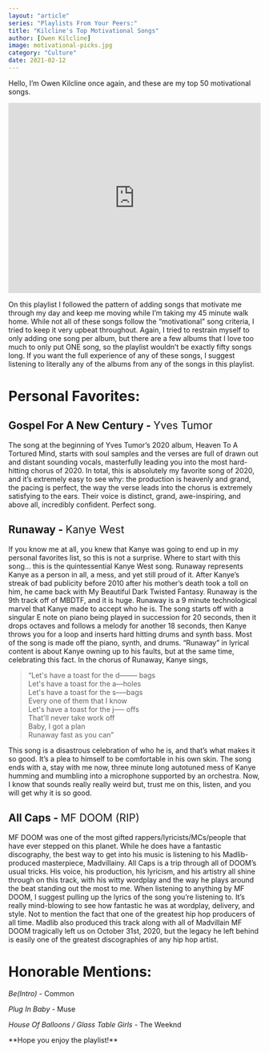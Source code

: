 ```yaml
---
layout: "article"
series: "Playlists From Your Peers:"
title: "Kilcline's Top Motivational Songs"
author: [Owen Kilcline]
image: motivational-picks.jpg
category: "Culture"
date: 2021-02-12
---
```

Hello, I’m Owen Kilcline once again, and these are my top 50 motivational songs.

<iframe src="https://open.spotify.com/embed/playlist/0jva2U02FU37D0QKQWD5vC" height="380px" width="100%" class="spotify" frameborder="0" allowtransparency="false" allow="encrypted-media"></iframe>

On this playlist I followed the pattern of adding songs that motivate me through my day and keep me moving while I’m taking my 45 minute walk home. While not all of these songs follow the “motivational” song criteria, I tried to keep it very upbeat throughout. Again, I tried to restrain myself to only adding one song per album, but there are a few albums that I love too much to only put ONE song, so the playlist wouldn’t be exactly fifty songs long. If you want the full experience of any of these songs, I suggest listening to literally any of the albums from any of the songs in this playlist.

# Personal Favorites:

## Gospel For A New Century - <span style="font-weight:normal">Yves Tumor</span>

The song at the beginning of Yves Tumor’s 2020 album, Heaven To A Tortured Mind, starts with soul samples and the verses are full of drawn out and distant sounding vocals, masterfully leading you into the most hard-hitting chorus of 2020. In total, this is absolutely my favorite song of 2020, and it’s extremely easy to see why: the production is heavenly and grand, the pacing is perfect, the way the verse leads into the chorus is extremely satisfying to the ears. Their voice is distinct, grand, awe-inspiring, and above all, incredibly confident. Perfect song. 		

## Runaway - <span style="font-weight:normal">Kanye West</span>

If you know me at all, you knew that Kanye was going to end up in my personal favorites list, so this is not a surprise. Where to start with this song… this is the quintessential Kanye West song. Runaway represents Kanye as a person in all, a mess, and yet still proud of it. After Kanye’s streak of bad publicity before 2010 after his mother’s death took a toll on him, he came back with My Beautiful Dark Twisted Fantasy. Runaway is the 9th track off of MBDTF, and it is huge. Runaway is a 9 minute technological marvel that Kanye made to accept who he is. The song starts off with a singular E note on piano being played in succession for 20 seconds, then it drops octaves and follows a melody for another 18 seconds, then Kanye throws you for a loop and inserts hard hitting drums and synth bass. Most of the song is made off the piano, synth, and drums. “Runaway” in lyrical content is about Kanye owning up to his faults, but at the same time, celebrating this fact. In the chorus of Runaway, Kanye sings,

> “Let's have a toast for the d––––– bags  
> Let's have a toast for the a––holes  
> Let's have a toast for the s–––bags  
> Every one of them that I know  
> Let's have a toast for the j––– offs  
> That'll never take work off  
> Baby, I got a plan  
> Runaway fast as you can”  

This song is a disastrous celebration of who he is, and that’s what makes it so good. It’s a plea to himself to be comfortable in his own skin. The song ends with a, stay with me now, three minute long autotuned mess of Kanye humming and mumbling into a microphone supported by an orchestra. Now, I know that sounds really really weird but, trust me on this, listen, and you will get why it is so good.

## All Caps - <span style="font-weight:normal">MF DOOM (RIP)</span>

MF DOOM was one of the most gifted rappers/lyricists/MCs/people that have ever stepped on this planet. While he does have a fantastic discography, the best way to get into his music is listening to his Madlib-produced masterpiece, Madvillainy. All Caps is a trip through all of DOOM’s usual tricks. His voice, his production, his lyricism, and his artistry all shine through on this track, with his witty wordplay and the way he plays around the beat standing out the most to me. When listening to anything by MF DOOM, I suggest pulling up the lyrics of the song you’re listening to. It’s really mind-blowing to see how fantastic he was at wordplay, delivery, and style. Not to mention the fact that one of the greatest hip hop producers of all time. Madlib also produced this track along with all of Madvillain MF DOOM tragically left us on October 31st, 2020, but the legacy he left behind is easily one of the greatest discographies of any hip hop artist.

# Honorable Mentions:  
*Be(Intro)* - Common

*Plug In Baby* - Muse

*House Of Balloons / Glass Table Girls* - The Weeknd

<p class="noindent" markdown="1">**Hope you enjoy the playlist!**</p>
